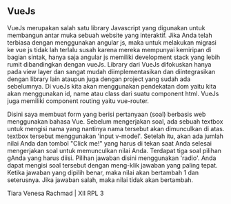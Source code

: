 ## VueJs

VueJs merupakan salah satu  library Javascript yang digunakan untuk membangun antar muka sebuah website yang interaktif. Jika Anda telah terbiasa dengan menggunakan angular js, maka untuk melakukan migrasi ke vue js tidak lah terlalu susah karena mereka mempunyai kemiripan di bagian sintak, hanya saja angular js memiliki development stack yang lebih rumit dibandingkan dengan vueJs. Library dari VueJs difokuskan hanya pada view layer dan sangat mudah diimplementasikan dan diintegrasikan dengan library lain ataupun juga dengan project yang sudah ada sebelumnya. Di vueJs kita akan menggunakan pendekatan dom yaitu kita akan menggunakan id, name atau class dari suatu component html. VueJs juga memiliki component routing yaitu vue-router. 

Disini saya membuat form yang berisi pertanyaan (soal) berbasis web menggunakan bahasa Vue. Sebelum mengerjakan soal, ada sebuah textbox untuk mengisi nama yang nantinya nama tersebut akan dimunculkan di atas. textbox tersebut menggunakan 'input v-model'. Setelah itu, akan ada jumlah nilai Anda dan tombol "Click me!" yang harus di tekan saat Anda selesai mengerjakan soal untuk memunculkan nilai Anda. Terdapat tiga soal pilihan gAnda yang harus diisi. Pilihan jawaban disini menggunakan 'radio'. Anda dapat mengisi soal tersebut dengan meng-klik jawaban yang paling tepat. Ketika jawaban yang dipilih benar, maka nilai akan bertambah 1 dan seterusnya. Jika jawaban salah, maka nilai tidak akan bertambah.

Tiara Venesa Rachmad | XII RPL 3
